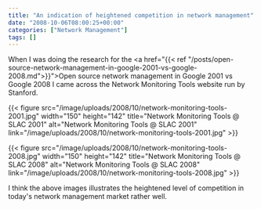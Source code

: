 ```yaml
---
title: "An indication of heightened competition in network management"
date: "2008-10-06T08:00:25+00:00"
categories: ["Network Management"]
tags: []
---
```


When I was doing the research for the <a href="{{< ref "/posts/open-source-network-management-in-google-2001-vs-google-2008.md">}}">Open source network management in Google 2001 vs Google 2008</a> I came across the Network Monitoring Tools website run by Stanford.

{{< figure src="/image/uploads/2008/10/network-monitoring-tools-2001.jpg" width="150" height="142" title="Network Monitoring Tools @ SLAC 2001" alt="Network Monitoring Tools @ SLAC 2001" link="/image/uploads/2008/10/network-monitoring-tools-2001.jpg" >}}

{{< figure src="/image/uploads/2008/10/network-monitoring-tools-2008.jpg" width="150" height="142" title="Network Monitoring Tools @ SLAC 2008" alt="Network Monitoring Tools @ SLAC 2008" link="/image/uploads/2008/10/network-monitoring-tools-2008.jpg" >}}

I think the above images illustrates the heightened level of competition in today's network management market rather well.

